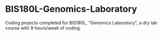 # BIS180L-Genomics-Laboratory
Coding projects completed for BIS180L, "Genomics Laboratory", a dry lab course with 9 hours/week of coding.
